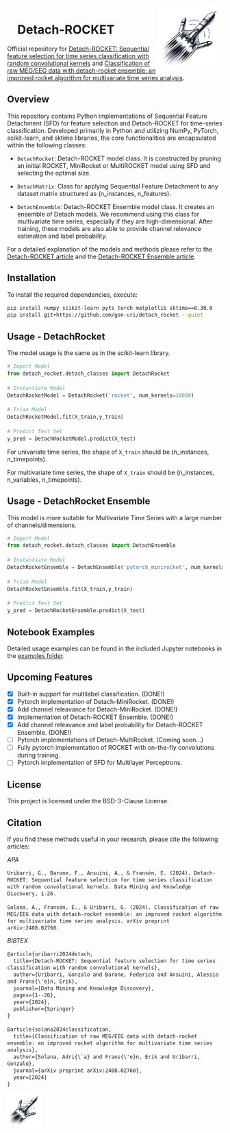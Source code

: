 <img align="right" src="logo/detach_logo.png" alt="Logo" width="150"/>
<div id="toc">
    <ul style="list-style: none;">
    <summary>
      <h1>Detach-ROCKET</h1>
    </summary>
  </ul>
</div>

Official repository for [Detach-ROCKET: Sequential feature selection for time series classification with random convolutional kernels](https://link.springer.com/article/10.1007/s10618-024-01062-7) and [Classification of raw MEG/EEG data with detach-rocket ensemble: an improved rocket algorithm for multivariate time series analysis](https://www.arxiv.org/abs/2408.02760).

## Overview

This repository contains Python implementations of Sequential Feature Detachment (SFD) for feature selection and Detach-ROCKET for time-series classification. Developed primarily in Python and utilizing NumPy, PyTorch, scikit-learn, and sktime libraries, the core functionalities are encapsulated within the following classes:

- `DetachRocket`: Detach-ROCKET model class. It is constructed by pruning an initial ROCKET, MiniRocket or MultiROCKET model using SFD and selecting the optimal size.
  
- `DetachMatrix`: Class for applying Sequential Feature Detachment to any dataset matrix structured as (n_instances, n_features).

- `DetachEnsemble`: Detach-ROCKET Ensemble model class. It creates an ensemble of Detach models. We recommend using this class for multivariate time series, especially if they are high-dimensional. After training, these models are also able to provide channel relevance estimation and label probability.

For a detailed explanation of the models and methods please refer to the [Detach-ROCKET article](https://link.springer.com/article/10.1007/s10618-024-01062-7) and the [Detach-ROCKET Ensemble article](https://www.arxiv.org/abs/2408.02760).

## Installation

To install the required dependencies, execute:

```bash
pip install numpy scikit-learn pyts torch matplotlib sktime==0.30.0
pip install git+https://github.com/gon-uri/detach_rocket --quiet
```

## Usage - DetachRocket
The model usage is the same as in the scikit-learn library. 

```python
# Import Model
from detach_rocket.detach_classes import DetachRocket

# Instantiate Model
DetachRocketModel = DetachRocket('rocket', num_kernels=10000)

# Trian Model
DetachRocketModel.fit(X_train,y_train)

# Predict Test Set
y_pred = DetachRocketModel.predict(X_test)
```

For univariate time series, the shape of `X_train` should be (n_instances, n_timepoints).

For multivariate time series, the shape of `X_train` should be (n_instances, n_variables, n_timepoints).

## Usage - DetachRocket Ensemble
This model is more suitable for Multivariate Time Series with a large number of channels/dimensions.

```python
# Import Model
from detach_rocket.detach_classes import DetachEnsemble

# Instantiate Model
DetachRocketEnsemble = DetachEnsemble('pytorch_minirocket', num_kernels=10000)

# Trian Model
DetachRocketEnsemble.fit(X_train,y_train)

# Predict Test Set
y_pred = DetachRocketEnsemble.predict(X_test)
```

## Notebook Examples

Detailed usage examples can be found in the included Jupyter notebooks in the [examples folder](/examples).

## Upcoming Features

- [x] Built-in support for multilabel classification. (DONE!)
- [x] Pytorch implementation of Detach-MiniRocket. (DONE!)
- [x] Add channel releavance for Detach-MiniRocket. (DONE!)
- [x] Implementation of Detach-ROCKET Ensemble. (DONE!)
- [x] Add channel releavance and label probability for Detach-ROCKET Ensemble. (DONE!)
- [ ] Pytorch implementations of Detach-MultiRocket. (Coming soon...)
- [ ] Fully pytorch implementation of ROCKET with on-the-fly convolutions during training.
- [ ] Pytorch implementation of SFD for Multilayer Perceptrons.

## License

This project is licensed under the BSD-3-Clause License.

## Citation

If you find these methods useful in your research, please cite the following articles:

*APA*
```
Uribarri, G., Barone, F., Ansuini, A., & Fransén, E. (2024). Detach-ROCKET: Sequential feature selection for time series classification with random convolutional kernels. Data Mining and Knowledge Discovery, 1-26.

Solana, A., Fransén, E., & Uribarri, G. (2024). Classification of raw MEG/EEG data with detach-rocket ensemble: an improved rocket algorithm for multivariate time series analysis. arXiv preprint arXiv:2408.02760.
```

*BIBTEX*
```
@article{uribarri2024detach,
  title={Detach-ROCKET: Sequential feature selection for time series classification with random convolutional kernels},
  author={Uribarri, Gonzalo and Barone, Federico and Ansuini, Alessio and Frans{\'e}n, Erik},
  journal={Data Mining and Knowledge Discovery},
  pages={1--26},
  year={2024},
  publisher={Springer}
}

@article{solana2024classification,
  title={Classification of raw MEG/EEG data with detach-rocket ensemble: an improved rocket algorithm for multivariate time series analysis},
  author={Solana, Adri{\`a} and Frans{\'e}n, Erik and Uribarri, Gonzalo},
  journal={arXiv preprint arXiv:2408.02760},
  year={2024}
}
```

<img src="logo/detach_logo.png" align="centered"
     alt="repo logo" width="80" height="80">
